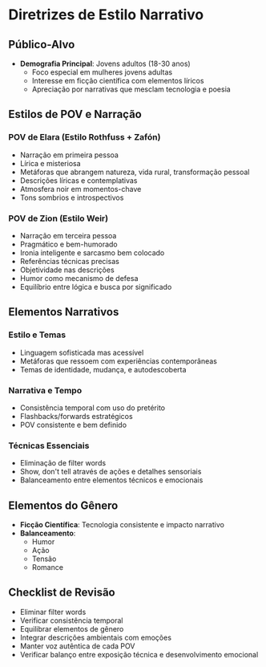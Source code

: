 # Diretrizes de Estilo Narrativo

## Público-Alvo
- **Demografia Principal**: Jovens adultos (18-30 anos)
  - Foco especial em mulheres jovens adultas
  - Interesse em ficção científica com elementos líricos
  - Apreciação por narrativas que mesclam tecnologia e poesia

## Estilos de POV e Narração

### POV de Elara (Estilo Rothfuss + Zafón)
- Narração em primeira pessoa
- Lírica e misteriosa
- Metáforas que abrangem natureza, vida rural, transformação pessoal
- Descrições líricas e contemplativas
- Atmosfera noir em momentos-chave
- Tons sombrios e introspectivos

### POV de Zion (Estilo Weir)
- Narração em terceira pessoa
- Pragmático e bem-humorado
- Ironia inteligente e sarcasmo bem colocado
- Referências técnicas precisas
- Objetividade nas descrições
- Humor como mecanismo de defesa
- Equilíbrio entre lógica e busca por significado

## Elementos Narrativos

### Estilo e Temas
- Linguagem sofisticada mas acessível
- Metáforas que ressoem com experiências contemporâneas
- Temas de identidade, mudança, e autodescoberta

### Narrativa e Tempo
- Consistência temporal com uso do pretérito
- Flashbacks/forwards estratégicos
- POV consistente e bem definido

### Técnicas Essenciais
- Eliminação de filter words
- Show, don't tell através de ações e detalhes sensoriais
- Balanceamento entre elementos técnicos e emocionais

## Elementos do Gênero
- **Ficção Científica**: Tecnologia consistente e impacto narrativo
- **Balanceamento**: 
  - Humor
  - Ação
  - Tensão
  - Romance

## Checklist de Revisão
- Eliminar filter words
- Verificar consistência temporal
- Equilibrar elementos de gênero
- Integrar descrições ambientais com emoções
- Manter voz autêntica de cada POV
- Verificar balanço entre exposição técnica e desenvolvimento emocional